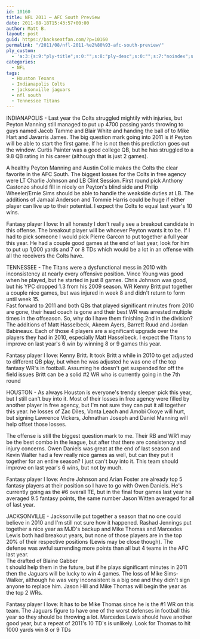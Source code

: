 ```yaml
---
id: 10160
title: NFL 2011 – AFC South Preview
date: 2011-08-18T15:43:57+00:00
author: Matt B.
layout: post
guid: https://backseatfan.com/?p=10160
permalink: "/2011/08/nfl-2011-%e2%80%93-afc-south-preview/"
ply_custom:
  - 'a:3:{s:9:"ply-title";s:0:"";s:8:"ply-desc";s:0:"";s:7:"noindex";s:0:"";}'
categories:
  - NFL
tags:
  - Houston Texans
  - Indianapolis Colts
  - jacksonville jaguars
  - nfl south
  - Tennessee Titans
---
```


<div class="entry">
  <p>
    INDIANAPOLIS - Last year the Colts struggled mightily with injuries, but Peyton Manning still managed to put up 4700 passing yards throwing to guys named Jacob Tamme and Blair White and handing the ball of to Mike Hart and Javarris James. The big question mark going into 2011 is if Peyton will be able to start the first game. If he is not then this prediction goes out the window. Curtis Painter was a good college QB, but he has struggled to a 9.8 QB rating in his career (although that is just 2 games).
  </p>

  <p>
    A healthy Peyton Manning and Austin Collie makes the Colts the clear favorite in the AFC South. The biggest losses for the Colts in free agency were LT Charlie Johnson and LB Clint Session. First round pick Anthony Castonzo should fill in nicely on Peyton's blind side and Philip Wheeler/Ernie Sims should be able to handle the weakside duties at LB. The additions of Jamaal Anderson and Tommie Harris could be huge if either player can live up to their potential. I expect the Colts to equal last year's 10 wins.
  </p>

  <p>
    Fantasy player I love: In all honesty I don't really see a breakout candidate in this offense. The breakout player will be whoever Peyton wants it to be. If I had to pick someone I would pick Pierre Garcon to put together a full year this year. He had a couple good games at the end of last year, look for him to put up 1,000 yards and 7 or 8 TDs which would be a lot in an offense with all the receivers the Colts have.
  </p>

  <p>
    TENNESSEE - The Titans were a dysfunctional mess in 2010 with inconsistency at nearly every offensive position. Vince Young was good when he played, but he started in just 8 games. Chris Johnson was good, but his YPC dropped 1.3 from his 2009 season. WR Kenny Britt put together a couple nice games, but was injured in week 8 and didn't return to form until week 15.<br /> Fast forward to 2011 and both QBs that played significant minutes from 2010 are gone, their head coach is gone and their best WR was arrested multiple times in the offseason. So, why do I have them finishing 2nd in the division? The additions of Matt Hasselbeck, Akeem Ayers, Barrett Ruud and Jordan Babineaux. Each of those 4 players are a significant upgrade over the players they had in 2010, especially Matt Hasselbeck. I expect the Titans to improve on last year's 6 win by winning 8 or 9 games this year.
  </p>

  <p>
    Fantasy player I love: Kenny Britt. It took Britt a while in 2010 to get adjusted to different QB play, but when he was adjusted he was one of the top fantasy WR's in football. Assuming he doesn't get suspended for off the field issues Britt can be a solid #2 WR who is currently going in the 7th round
  </p>

  <p>
    HOUSTON - As always Houston is everyone's trendy sleeper pick this year, but I still can't buy into it. Most of their losses in free agency were filled by another player in free agency, but I'm not sure they can put it all together this year. he losses of Zac Diles, Vonta Leach and Amobi Okoye will hurt, but signing Lawrence Vickers, Johnathan Joseph and Daniel Manning will help offset those losses.
  </p>

  <p>
    The offense is still the biggest question mark to me. Their RB and WR1 may be the best combo in the league, but after that there are consistency and injury concerns. Owen Daniels was great at the end of last season and Kevin Walter had a few really nice games as well, but can they put it together for an entire season? I just can't buy into it. This team should improve on last year's 6 wins, but not by much.
  </p>

  <p>
    Fantasy player I love: Andre Johnson and Arian Foster are already top 5 fantasy players at their position so I have to go with Owen Daniels. He's currently going as the #6 overall TE, but in the final four games last year he averaged 9.5 fantasy points, the same number Jason Witten averaged for all of last year.
  </p>

  <p>
    JACKSONVILLE - Jacksonville put together a season that no one could believe in 2010 and I'm still not sure how it happened. Rashad Jennings put together a nice year as MJD's backup and Mike Thomas and Marcedes Lewis both had breakout years, but none of those players are in the top 20% of their respective positions (Lewis may be close though). The defense was awful surrending more points than all but 4 teams in the AFC last year.<br /> The drafted of Blaine Gabber<br /> t should help them in the future, but if he plays significant minutes in 2011 then the Jaguars will be lucky to win 4 games. The loss of Mike Sims-Walker, although he was very inconsistent is a big one and they didn't sign anyone to replace him. Jason Hill and Mike Thomas will begin the year as the top 2 WRs.
  </p>

  <p>
    Fantasy player I love: It has to be Mike Thomas since he is the #1 WR on this team. The Jaguars figure to have one of the worst defenses in football this year so they should be throwing a lot. Marcedes Lewis should have another good year, but a repeat of 2011's 10 TD's is unlikely. Look for Thomas to hit 1000 yards win 8 or 9 TDs
  </p>
</div>
